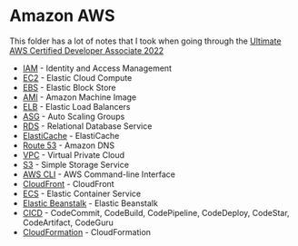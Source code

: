 # Amazon AWS

This folder has a lot of notes that I took when going through the [Ultimate AWS Certified Developer Associate 2022](https://www.udemy.com/course/aws-certified-developer-associate-dva-c01/)

- [IAM](IAM.md) - Identity and Access Management
- [EC2](EC2.md) - Elastic Cloud Compute
- [EBS](EBS.md) - Elastic Block Store
- [AMI](AMI.md) - Amazon Machine Image
- [ELB](ELB.md) - Elastic Load Balancers
- [ASG](ASG.md) - Auto Scaling Groups
- [RDS](RDS.md) - Relational Database Service
- [ElastiCache](ElastiCache.md) - ElastiCache
- [Route 53](Route53.md) - Amazon DNS
- [VPC](VPC.md) - Virtual Private Cloud
- [S3](S3.md) - Simple Storage Service
- [AWS CLI](CLI.md) - AWS Command-line Interface
- [CloudFront](CloudFront.md) - CloudFront
- [ECS](ECS.md) - Elastic Container Service
- [Elastic Beanstalk](Beanstalk.md) - Elastic Beanstalk
- [CICD](CICD.md) - CodeCommit, CodeBuild, CodePipeline, CodeDeploy, CodeStar, CodeArtifact, CodeGuru
- [CloudFormation](CloudFormation.md) - CloudFormation
